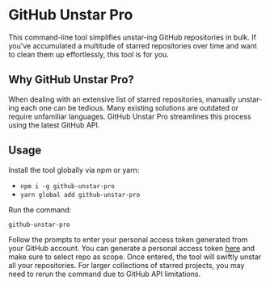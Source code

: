 # GitHub Unstar Pro

This command-line tool simplifies unstar-ing GitHub repositories in bulk. If you've accumulated a multitude of starred repositories over time and want to clean them up effortlessly, this tool is for you.

## Why GitHub Unstar Pro?

When dealing with an extensive list of starred repositories, manually unstar-ing each one can be tedious. Many existing solutions are outdated or require unfamiliar languages. GitHub Unstar Pro streamlines this process using the latest GitHub API.

## Usage

Install the tool globally via npm or yarn:

- `npm i -g github-unstar-pro`
- `yarn global add github-unstar-pro`

Run the command:

```bash
github-unstar-pro
```

Follow the prompts to enter your personal access token generated from your GitHub account. You can generate a personal access token [here](https://github.com/settings/tokens) and make sure to select repo as scope. Once entered, the tool will swiftly unstar all your repositories. For larger collections of starred projects, you may need to rerun the command due to GitHub API limitations.
